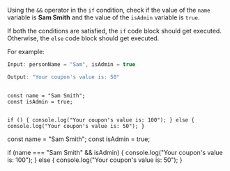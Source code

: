 Using the `&&` operator
in the `if` condition,
check if the value of the
`name` variable is **Sam Smith**
and the value of the
`isAdmin` variable is `true`.

If both the conditions are satisfied,
the `if` code block
should get executed.
Otherwise, the `else` code block
should get executed.

For example:
```js
Input: personName = "Sam", isAdmin = true

Output: "Your coupon's value is: 50"
```

<codeblock language="javascript" type="exercise" testMode="fixedInput">
<code>
const name = "Sam Smith";
const isAdmin = true;

if () {
  console.log("Your coupon's value is: 100");
} else {
  console.log("Your coupon's value is: 50");
}
</code>

<solution>
const name = "Sam Smith";
const isAdmin = true;

if (name === "Sam Smith" && isAdmin) {
  console.log("Your coupon's value is: 100");
} else {
  console.log("Your coupon's value is: 50");
}
</solution>
</codeblock>

